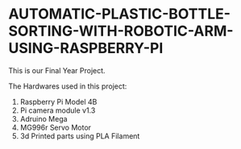 # AUTOMATIC-PLASTIC-BOTTLE-SORTING-WITH-ROBOTIC-ARM-USING-RASPBERRY-PI

This is our Final Year Project.


The Hardwares used in this project:
1. Raspberry Pi Model 4B
2. Pi camera module v1.3
3. Adruino Mega
4. MG996r Servo Motor
5. 3d Printed parts using PLA Filament

